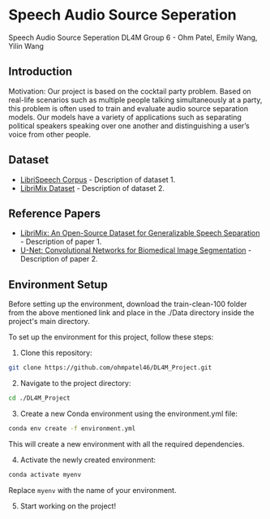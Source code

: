 # Speech Audio Source Seperation

Speech Audio Source Seperation 
DL4M Group 6 - Ohm Patel, Emily Wang, Yilin Wang

## Introduction
Motivation: Our project is based on the cocktail party problem. Based on real-life scenarios such as multiple people talking simultaneously at a party, this problem is often used to train and evaluate audio source separation models. Our models have a variety of applications such as separating political speakers speaking over one another and distinguishing a user’s voice from other people.

## Dataset

- [LibriSpeech Corpus](https://www.openslr.org/12) - Description of dataset 1.
- [LibriMix Dataset](https://github.com/JorisCos/LibriMix) - Description of dataset 2.

## Reference Papers

- [LibriMix: An Open-Source Dataset for Generalizable Speech Separation](https://doi.org/10.48550/arXiv.2005.11262) - Description of paper 1.
- [U-Net: Convolutional Networks for Biomedical Image Segmentation](https://doi.org/10.48550/arXiv.1505.04597) - Description of paper 2.

## Environment Setup
Before setting up the environment, download the train-clean-100 folder from the above mentioned link and place in the ./Data directory inside the project's main directory.

To set up the environment for this project, follow these steps:

1. Clone this repository:
```bash
git clone https://github.com/ohmpatel46/DL4M_Project.git
```

2. Navigate to the project directory:
```bash
cd ./DL4M_Project
```

3. Create a new Conda environment using the environment.yml file:
```bash
conda env create -f environment.yml
```
This will create a new environment with all the required dependencies.


4. Activate the newly created environment:
```bash
conda activate myenv
```
Replace `myenv` with the name of your environment.


5. Start working on the project!


